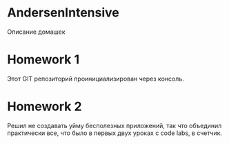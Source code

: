 # AndersenIntensive
Описание домашек
# Homework 1
Этот GIT репозиторий проинициализирован через консоль.
# Homework 2
Решил не создавать уйму бесполезных приложений, так что объединил практически все, что было в первых двух уроках с code labs, в счетчик.
